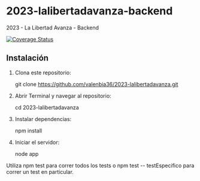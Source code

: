 # 2023-lalibertadavanza-backend
2023 - La Libertad Avanza - Backend

[![Coverage Status](https://coveralls.io/repos/github/valenbia36/2023-lalibertadavanza/badge.svg?branch=main)](https://coveralls.io/github/valenbia36/2023-lalibertadavanza?branch=main)

## Instalación

1. Clona este repositorio:

   git clone https://github.com/valenbia36/2023-lalibertadavanza.git

   
2. Abrir Terminal y navegar al repositorio:
   
   cd 2023-lalibertadavanza

3. Instalar dependencias:
   
   npm install

4. Iniciar el servidor:
   
   node app

Utiliza npm test para correr todos los tests o npm test -- testEspecifico para correr un test en particular.
